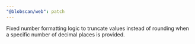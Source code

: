```yaml
---
"@blobscan/web": patch
---
```


Fixed number formatting logic to truncate values instead of rounding when a specific number of decimal places is provided.
